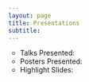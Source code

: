 ```yaml
---
layout: page
title: Presentations
subtitle: 
---
```


<ul type="circle">
  <li>Talks Presented:</li>
  <li>Posters Presented:</li>
  <li>Highlight Slides:</li>
</ul>
